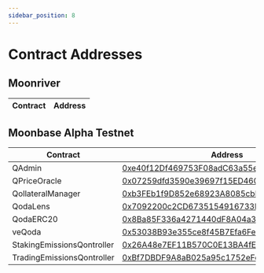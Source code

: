 ```yaml
---
sidebar_position: 8
---
```


# Contract Addresses

## Moonriver
| Contract | Address |
| -------- | ------- |


## Moonbase Alpha Testnet
| Contract | Address |
|---|---|
| QAdmin | [0xe40f12Df469753F08adC63a55eCeca82dfA9c33a](https://moonbase.moonscan.io/address/0xe40f12Df469753F08adC63a55eCeca82dfA9c33a) |
| QPriceOracle | [0x07259dfd3590e39697f15ED4608568a0cE20F556](https://moonbase.moonscan.io/address/0x07259dfd3590e39697f15ED4608568a0cE20F556) |
| QollateralManager | [0xb3FEb1f9D852e68923A8085cbE2AD1Abb568b531](https://moonbase.moonscan.io/address/0xb3FEb1f9D852e68923A8085cbE2AD1Abb568b531) |
| QodaLens | [0x7092200c2CD6735154916733F222641f04382e1f](https://moonbase.moonscan.io/address/0x7092200c2CD6735154916733F222641f04382e1f) |
| QodaERC20 | [0x8Ba85F336a4271440dF8A04a3866a7A46722a40B](https://moonbase.moonscan.io/address/0x8Ba85F336a4271440dF8A04a3866a7A46722a40B) |
| veQoda | [0x53038B93e355ce8f45B7Efa6Fe4f281a0CCA2Be1](https://moonbase.moonscan.io/address/0x53038B93e355ce8f45B7Efa6Fe4f281a0CCA2Be1) |
| StakingEmissionsQontroller | [0x26A48e7EF11B570C0E13BA4fE9D962Acdd74671e](https://moonbase.moonscan.io/address/0x26A48e7EF11B570C0E13BA4fE9D962Acdd74671e) |
| TradingEmissionsQontroller | [0xBf7DBDF9A8aB025a95c1752eFd7B15c44C6d095f](https://moonbase.moonscan.io/address/0xBf7DBDF9A8aB025a95c1752eFd7B15c44C6d095f) |
